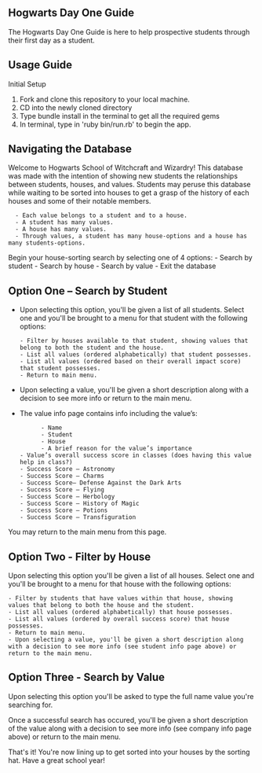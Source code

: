 ## Hogwarts Day One Guide

The Hogwarts Day One Guide is here to help prospective students through their first day as a student. 


## Usage Guide 

Initial Setup
1. Fork and clone this repository to your local machine.
2. CD into the newly cloned directory
3. Type bundle install in the terminal to get all the required gems
4. In terminal, type in 'ruby bin/run.rb' to begin the app.

## Navigating the Database

Welcome to Hogwarts School of Witchcraft and Wizardry! This database was made with the intention of showing new students the relationships between students, houses, and values. Students may peruse this database while waiting to be sorted into houses to get a grasp of the history of each houses and some of their notable members. 

      - Each value belongs to a student and to a house.
      - A student has many values.
      - A house has many values.
      - Through values, a student has many house-options and a house has many students-options.
Begin your house-sorting search by selecting one of 4 options: 
      - Search by student
      - Search by house
      - Search by value
      - Exit the database

## Option One – Search by Student

- Upon selecting this option, you'll be given a list of all students. Select one and you'll be brought to a menu for that student with the following options:

      - Filter by houses available to that student, showing values that belong to both the student and the house.
      - List all values (ordered alphabetically) that student possesses.
      - List all values (ordered based on their overall impact score) that student possesses.
      - Return to main menu.

- Upon selecting a value, you'll be given a short description along with a decision to see more info or return to the main menu.

- The value info page contains info including the value’s:

            - Name
            - Student
            - House
            - A brief reason for the value’s importance
      - Value’s overall success score in classes (does having this value help in class?)
      - Success Score – Astronomy
      - Success Score – Charms
      - Success Score– Defense Against the Dark Arts 
      - Success Score – Flying
      - Success Score – Herbology
      - Success Score – History of Magic
      - Success Score – Potions
      - Success Score – Transfiguration

You may return to the main menu from this page.

## Option Two - Filter by House

Upon selecting this option you'll be given a list of all houses. Select one and you'll be brought to a menu for that house with the following options:

    - Filter by students that have values within that house, showing values that belong to both the house and the student.
    - List all values (ordered alphabetically) that house possesses.
    - List all values (ordered by overall success score) that house possesses. 
    - Return to main menu.
    - Upon selecting a value, you'll be given a short description along with a decision to see more info (see student info page above) or return to the main menu.

## Option Three - Search by Value

Upon selecting this option you'll be asked to type the full name value you're searching for. 

Once a successful search has occured, you'll be given a short description of the value along with a decision to see more info (see company info page above) or return to the main menu.

That's it! You're now lining up to get sorted into your houses by the sorting hat. Have a great school year! 